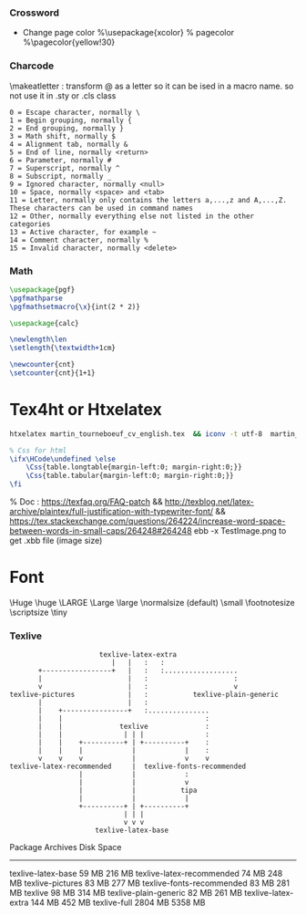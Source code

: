 ### Crossword

* Change page color
%\usepackage{xcolor}                         % pagecolor
%\pagecolor{yellow!30}


### Charcode

\makeatletter : transform @ as a letter so it can be ised in a macro name. so not use it in .sty or .cls class

    0 = Escape character, normally \
    1 = Begin grouping, normally {
    2 = End grouping, normally }
    3 = Math shift, normally $
    4 = Alignment tab, normally &
    5 = End of line, normally <return>
    6 = Parameter, normally #
    7 = Superscript, normally ^
    8 = Subscript, normally _
    9 = Ignored character, normally <null>
    10 = Space, normally <space> and <tab>
    11 = Letter, normally only contains the letters a,...,z and A,...,Z. These characters can be used in command names
    12 = Other, normally everything else not listed in the other categories
    13 = Active character, for example ~
    14 = Comment character, normally %
    15 = Invalid character, normally <delete>

### Math

```tex
\usepackage{pgf}
\pgfmathparse
\pgfmathsetmacro{\x}{int(2 * 2)}
```

```tex
\usepackage{calc}

\newlength\len
\setlength{\textwidth+1cm}

\newcounter{cnt}
\setcounter{cnt}{1+1}
```



# Tex4ht or Htxelatex

```sh
htxelatex martin_tourneboeuf_cv_english.tex  && iconv -t utf-8  martin_tourneboeuf_cv_english.html | pandoc --self-contained -o  martin_tourneboeuf_cv_english.html
```

```tex
% Css for html
\ifx\HCode\undefined \else
    \Css{table.longtable{margin-left:0; margin-right:0;}}
    \Css{table.tabular{margin-left:0; margin-right:0;}}
\fi
```



% Doc : https://texfaq.org/FAQ-patch && http://texblog.net/latex-archive/plaintex/full-justification-with-typewriter-font/ && https://tex.stackexchange.com/questions/264224/increase-word-space-between-words-in-small-caps/264248#264248
ebb -x TestImage.png to get .xbb file (image size)
# Font

\Huge
\huge
\LARGE
\Large
\large
\normalsize (default)
\small
\footnotesize
\scriptsize
\tiny

### Texlive

```                      
                      texlive-latex-extra
                         |   |   :   :
       +-----------------+   |   :   :..................
       |                     |   :                     :
       v                     |   :                     v
texlive-pictures             |   :           texlive-plain-generic
       |                     |   :
       |    +----------------+   :...............
       |    |                                   :
       |    |              texlive              :
       |    |               | | |               :
       |    |    +----------+ | +----------+    :
       |    |    |            |            |    :
       v    v    v            |            v    v
texlive-latex-recommended     |  texlive-fonts-recommended
                 |            |            :
                 |            |            v
                 |            |           tipa
                 |            |            |
                 +----------+ | +----------+
                            | | |
                            v v v
                     texlive-latex-base
```

Package                    Archives  Disk Space
-------------------------  --------  ----------
texlive-latex-base            59 MB      216 MB
texlive-latex-recommended     74 MB      248 MB
texlive-pictures              83 MB      277 MB
texlive-fonts-recommended     83 MB      281 MB
texlive                       98 MB      314 MB
texlive-plain-generic         82 MB      261 MB
texlive-latex-extra          144 MB      452 MB
texlive-full                2804 MB     5358 MB
